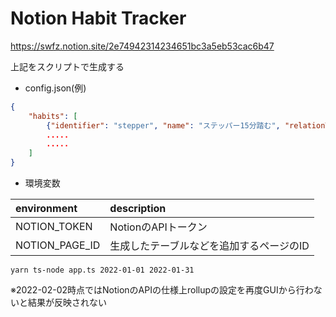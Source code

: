 # Notion Habit Tracker

https://swfz.notion.site/2e74942314234651bc3a5eb53cac6b47

上記をスクリプトで生成する

- config.json(例)

```json
{
    "habits": [
        {"identifier": "stepper", "name": "ステッパー15分踏む", "relationType":["Weekday"]}
        .....
        .....
    ]
}
```

- 環境変数

| environment | description |
|:-|:-|
| NOTION_TOKEN | NotionのAPIトークン |
| NOTION_PAGE_ID | 生成したテーブルなどを追加するページのID |


```shell
yarn ts-node app.ts 2022-01-01 2022-01-31
```

※2022-02-02時点ではNotionのAPIの仕様上rollupの設定を再度GUIから行わないと結果が反映されない
